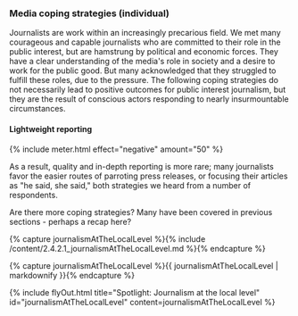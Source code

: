### Media coping strategies (individual)

Journalists are work within an increasingly precarious field. We met many courageous and capable journalists who are committed to their role in the public interest, but are hamstrung by political and economic forces. They have a clear understanding of the media's role in society and a desire to work for the public good. But many acknowledged that they struggled to fulfill these roles, due to the pressure. The following coping strategies do not necessarily lead to positive outcomes for public interest journalism, but they are the result of conscious actors responding to nearly insurmountable circumstances.  

#### Lightweight reporting

{% include meter.html effect="negative" amount="50" %}

As a result, quality and in-depth reporting is more rare; many journalists favor the easier routes of parroting press releases, or focusing their articles as "he said, she said," both strategies we heard from a number of respondents.

Are there more coping strategies? Many have been covered in previous sections - perhaps a recap here?

<!-- Include content as a variable -->
{% capture journalismAtTheLocalLevel %}{% include /content/2.4.2.1_journalismAtTheLocalLevel.md %}{% endcapture %}
<!-- markdownify the variable -->
{% capture journalismAtTheLocalLevel %}{{ journalismAtTheLocalLevel | markdownify }}{% endcapture %}
<!-- include the flyOut function and pass in the variable content -->
{% include flyOut.html title="Spotlight: Journalism at the local level" id="journalismAtTheLocalLevel" content=journalismAtTheLocalLevel %}
